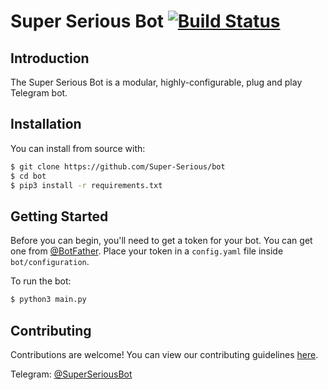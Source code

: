 # Super Serious Bot [![Build Status](https://travis-ci.com/Super-Serious/bot.svg?branch=master)](https://travis-ci.com/Super-Serious/bot)

## Introduction
The Super Serious Bot is a modular, highly-configurable, plug and play Telegram bot.

## Installation
You can install from source with:
```bash
$ git clone https://github.com/Super-Serious/bot
$ cd bot
$ pip3 install -r requirements.txt
```

## Getting Started

Before you can begin, you'll need to get a token for your bot. You can get one from [@BotFather](https://github.com/Super-Serious/bot).  Place your token in a `config.yaml` file inside `bot/configuration`. 

To run the bot:
```bash
$ python3 main.py
```

## Contributing
Contributions are welcome! You can view our contributing guidelines [here](CONTRIBUTING.md).

Telegram: [@SuperSeriousBot](https://t.me/superseriousbot)
